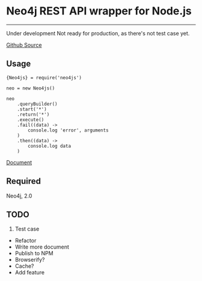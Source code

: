 # Neo4j REST API wrapper for Node.js

---
Under development
Not ready for production, as there's not test case yet.

[Github Source](https://github.com/kievechua/neo4js)

## Usage

    {Neo4js} = require('neo4js')

    neo = new Neo4js()

    neo
        .queryBuilder()
        .start('*')
        .return('*')
        .execute()
        .fail((data) ->
            console.log 'error', arguments
        )
        .then((data) ->
            console.log data
        )

[Document](http://kievechua.github.io/neo4js/)

## Required

Neo4j, 2.0

## TODO
1. Test case
- Refactor
- Write more document
- Publish to NPM
- Browserify?
- Cache?
- Add feature
